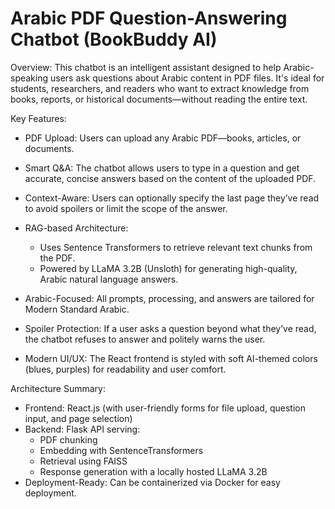 # Arabic PDF Question-Answering Chatbot (BookBuddy AI)

Overview: This chatbot is an intelligent assistant designed to help Arabic-speaking users ask questions about Arabic content in PDF files. It's ideal for students, researchers, and readers who want to extract knowledge from books, reports, or historical documents—without reading the entire text.

Key Features:
- PDF Upload: Users can upload any Arabic PDF—books, articles, or documents.
- Smart Q&A: The chatbot allows users to type in a question and get accurate, concise answers based on the content of the uploaded PDF.
- Context-Aware: Users can optionally specify the last page they’ve read to avoid spoilers or limit the scope of the answer.
- RAG-based Architecture:
  * Uses Sentence Transformers to retrieve relevant text chunks from the PDF.
  * Powered by LLaMA 3.2B (Unsloth) for generating high-quality, Arabic natural language answers.

- Arabic-Focused: All prompts, processing, and answers are tailored for Modern Standard Arabic.
- Spoiler Protection: If a user asks a question beyond what they’ve read, the chatbot refuses to answer and politely warns the user.
- Modern UI/UX: The React frontend is styled with soft AI-themed colors (blues, purples) for readability and user comfort.

Architecture Summary:
- Frontend: React.js (with user-friendly forms for file upload, question input, and page selection)
- Backend: Flask API serving:
  * PDF chunking
  * Embedding with SentenceTransformers
  * Retrieval using FAISS
  * Response generation with a locally hosted LLaMA 3.2B
- Deployment-Ready: Can be containerized via Docker for easy deployment.
